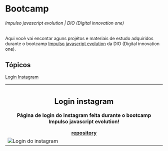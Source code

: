 # Bootcamp
###### Impulso javascript evolution | DIO (Digital innovation one)

<p>Aqui você vai encontar aguns projétos e materiais de estudo adquiridos durante o bootcamp <a href="https://web.dio.me/track/214643d2-7f11-430b-ada2-4319b0db6327">Impulso javascript evolution</a> da DIO (Digital innovation one).</p>

## Tópicos
<a href="#login-instagram">Login Instagram</a>

<table>
  <tr>
    <th align="center">
      <h2 id="login-instagram">Login instagram</h2>
      <p>Página de login do instagram feita durante o bootcamp Impulso javascript evolution!</p>
      <a href="https://github.com/RenanSouz/Instagram-login">repository</a>
    </th>
  </tr>
  
  <tr>
    <td>
      <img src="https://user-images.githubusercontent.com/101893896/178419439-f3e56f77-cea3-4589-a0cb-7ff7689a5df4.png" alt="Login do instagram">
    </td>
  </tr>
</table>
